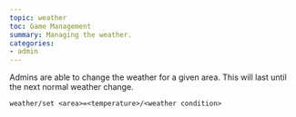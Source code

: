 ```yaml
---
topic: weather
toc: Game Management
summary: Managing the weather.
categories:
- admin
---
```

Admins are able to change the weather for a given area.  This will last until the next normal weather change.

    weather/set <area>=<temperature>/<weather condition>
